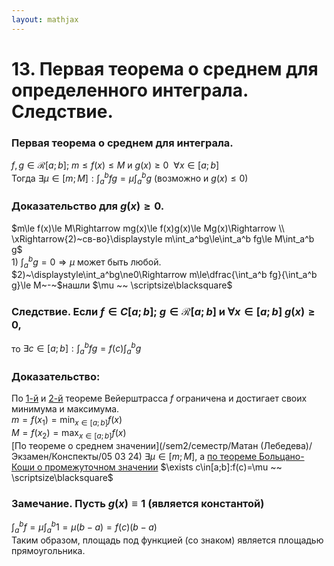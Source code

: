 ```yaml
---  
layout: mathjax  
---  
```

  
# 13. Первая теорема о среднем для определенного интеграла. Следствие.  
  
### Первая теорема о среднем для интеграла.  
$f,g\in\mathcal{R}[a;b];~m\le f(x)\le M$ и $g(x)\ge0 ~~ \forall x\in [a;b]$  
Тогда $\exists \mu\in[m;M]\displaystyle:\int_a^b fg=\mu\int_a^b g$ $\big($возможно и $g(x)\le0\big)$  
  
### Доказательство для $g(x)\ge0$.  
$m\le f(x)\le M\Rightarrow mg(x)\le f(x)g(x)\le Mg(x)\Rightarrow  
\\  
\xRightarrow{2)~св-во}\displaystyle m\int_a^bg\le\int_a^b fg\le M\int_a^b g$  
$1)~\displaystyle\int_a^b g = 0\Rightarrow\mu$ может быть любой.  
$2)~\displaystyle\int_a^bg\ne0\Rightarrow m\le\dfrac{\int_a^b fg}{\int_a^b g}\le M~-~$нашли $\mu ~~ \scriptsize\blacksquare$  
  
### Следствие. Если $f\in C[a;b];~g\in\mathcal{R}[a;b]$ и $\forall x\in[a;b] ~g(x)\ge0$,  
то $\exists c\in[a;b]:\displaystyle\int_a^bfg=f(c)\int_a^bg$  
  
### Доказательство:  
По [$1$-й](//www.notion.so/4357e28572224d38bd413a03db3d2f6b?pvs=21) и [2-й](//www.notion.so/4357e28572224d38bd413a03db3d2f6b?pvs=21) теореме Вейерштрасса $f$ ограничена и достигает своих минимума и максимума.  
$m=f(x_1)=\displaystyle\min_{x\in[a;b]} f(x)$  
$M=f(x_2)=\displaystyle\max_{x\in[a;b]} f(x)$  
[По теореме о среднем значении](/sem2/семестр/Матан (Лебедева)/Экзамен/Конспекты/05 03 24) $\exists\mu\in[m;M]$, а [по теореме Больцано-Коши о промежуточном значении](//www.notion.so/4357e28572224d38bd413a03db3d2f6b?pvs=21) $\exists c\in[a;b]:f(c)=\mu ~~ \scriptsize\blacksquare$  
  
### Замечание. Пусть $g(x)\equiv1$ (является константой)  
$\displaystyle\int_a^bf=\mu\int_a^b1=\mu(b-a)=f(c)(b-a)$  
Таким образом, площадь под функцией (со знаком) является площадью прямоугольника.  
